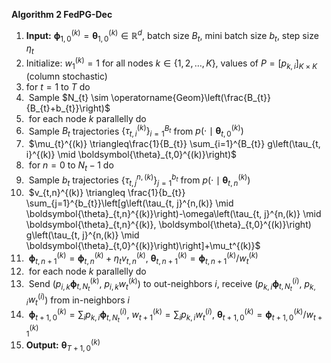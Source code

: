 **Algorithm 2 FedPG-Dec**

1. **Input:** $\boldsymbol{\phi}_{1,0}^{(k)}=\boldsymbol{\theta}_{1,0}^{(k)} \in \mathbb{R}^{d}$, batch size $B_t$, mini batch size $b_t$, step size $\eta_t$
2. Initialize: $w_1^{(k)}=1$ for all nodes $k\in\{1,2,\dots,K\}$, values of $P=[p_{k,i}]_{K\times K}$ (column stochastic)
3. for $t=1$ to $T$ do
4. ​    Sample $N_{t} \sim \operatorname{Geom}\left(\frac{B_{t}}{B_{t}+b_{t}}\right)$
5. ​    for each node $k$ parallelly do
6. ​        Sample $B_t$ trajectories $\left\{\tau_{t, i}^{(k)}\right\}_{i=1}^{B_{t}}$ from $p\left(\cdot \mid \boldsymbol{\theta}_{t,0}^{(k)}\right)$
7. ​        $\mu_{t}^{(k)} \triangleq\frac{1}{B_{t}} \sum_{i=1}^{B_{t}} g\left(\tau_{t, i}^{(k)} \mid \boldsymbol{\theta}_{t,0}^{(k)}\right)$
8. ​        for $n=0$ to $N_t-1$ do
9. ​            Sample $b_t$ trajectories $\left\{\tau_{t, j}^{n,(k)}\right\}_{j=1}^{b_{t}}$ from $p\left(\cdot \mid \boldsymbol{\theta}_{t,n}^{(k)}\right)$
10. ​            $v_{t,n}^{(k)} \triangleq \frac{1}{b_{t}} \sum_{j=1}^{b_{t}}\left[g\left(\tau_{t, j}^{n,(k)} \mid \boldsymbol{\theta}_{t,n}^{(k)}\right)-\omega\left(\tau_{t, j}^{n,(k)} \mid \boldsymbol{\theta}_{t,n}^{(k)}, \boldsymbol{\theta}_{t,0}^{(k)}\right) g\left(\tau_{t, j}^{n,(k)} \mid \boldsymbol{\theta}_{t,0}^{(k)}\right)\right]+\mu_t^{(k)}$
11. ​            $\boldsymbol{\phi}_{t,n+1}^{(k)}=\boldsymbol{\phi}_{t,n}^{(k)}+\eta_tv_{t,n}^{(k)}$, $\boldsymbol{\theta}_{t,n+1}^{(k)}=\boldsymbol{\phi}_{t,n+1}^{(k)}/w_{t}^{(k)}$
12. ​    for each node $k$ parallelly do
13. ​        Send ($p_{i,k}\boldsymbol{\phi}_{t,N_t}^{(k)}$, $p_{i,k}w_t^{(k)}$) to out-neighbors $i$, receive ($p_{k,i}\boldsymbol{\phi}_{t,N_t}^{(i)}$, $p_{k,i}w_t^{(i)}$) from in-neighbors $i$
14. ​        $\boldsymbol{\phi}_{t+1,0}^{(k)}=\sum_{i}p_{k,i}\boldsymbol{\phi}_{t,N_t}^{(i)}$, $w_{t+1}^{(k)}=\sum_{i}p_{k,i}w_t^{(i)}$, $\boldsymbol{\theta}_{t+1,0}^{(k)}=\boldsymbol{\phi}_{t+1,0}^{(k)}/w_{t+1}^{(k)}$
15. **Output:** $\boldsymbol{\theta}_{T+1,0}^{(k)}$